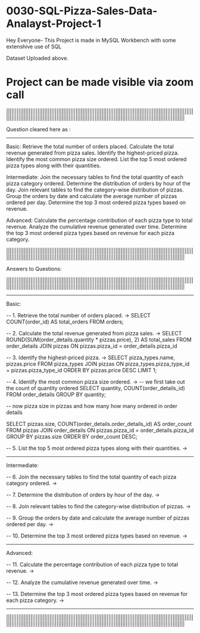 # 0030-SQL-Pizza-Sales-Data-Analayst-Project-1

Hey Everyone- This Project is made in MySQL Workbench with some extenshive use of SQL

Dataset Uploaded above.

# Project can be made visible via zoom call

|||||||||||||||||||||||||||||||||||||||||||||||||||||||||||||||||||||||||||||||||||||||||||||||||||||||||||||||||||||||||||||||||||||||||||||||||||||||||||||||||||||||||||||||||||||||||||||||||||||||||||||||||||

Question cleared here as :
____________________________________________________________
Basic:
Retrieve the total number of orders placed.
Calculate the total revenue generated from pizza sales.
Identify the highest-priced pizza.
Identify the most common pizza size ordered.
List the top 5 most ordered pizza types along with their quantities.


Intermediate:
Join the necessary tables to find the total quantity of each pizza category ordered.
Determine the distribution of orders by hour of the day.
Join relevant tables to find the category-wise distribution of pizzas.
Group the orders by date and calculate the average number of pizzas ordered per day.
Determine the top 3 most ordered pizza types based on revenue.

Advanced:
Calculate the percentage contribution of each pizza type to total revenue.
Analyze the cumulative revenue generated over time.
Determine the top 3 most ordered pizza types based on revenue for each pizza category.

|||||||||||||||||||||||||||||||||||||||||||||||||||||||||||||||||||||||||||||||||||||||||||||||||||||||||||||||||||||||||||||||||||||||||||||||||||||||||||||||||||||||||||||||||||||||||||||||||||||||||||||||||||

Answers to Questions:

|||||||||||||||||||||||||||||||||||||||||||||||||||||||||||||||||||||||||||||||||||||||||||||||||||||||||||||||||||||||||||||||||||||||||||||||||||||||||||||||||||||||||||||||||||||||||||||||||||||||||||||||||||


____________________________________________________________

Basic:

-- 1. Retrieve the total number of orders placed.
 -> SELECT 
    COUNT(order_id) AS total_orders
FROM
    orders;

-- 2. Calculate the total revenue generated from pizza sales.
 -> SELECT 
    ROUND(SUM(order_details.quantity * pizzas.price),
            2) AS total_sales
FROM
    order_details
        JOIN
    pizzas ON pizzas.pizza_id = order_details.pizza_id

-- 3. Identify the highest-priced pizza.
 -> SELECT 
    pizza_types.name, pizzas.price
FROM
    pizza_types
        JOIN
    pizzas ON pizza_types.pizza_type_id = pizzas.pizza_type_id
ORDER BY pizzas.price DESC
LIMIT 1;

-- 4. Identify the most common pizza size ordered.
 -> -- we first take out the count of quantity ordered
SELECT 
    quantity, COUNT(order_details_id)
FROM
    order_details
GROUP BY quantity;

-- now pizza size in pizzas and how many how many ordered in order details

SELECT 
    pizzas.size,
    COUNT(order_details.order_details_id) AS order_count
FROM
    pizzas
        JOIN
    order_details ON pizzas.pizza_id = order_details.pizza_id
GROUP BY pizzas.size
ORDER BY order_count DESC; 

-- 5. List the top 5 most ordered pizza types along with their quantities.
 -> 


____________________________________________________________

Intermediate:

-- 6. Join the necessary tables to find the total quantity of each pizza category ordered.
 -> 

-- 7. Determine the distribution of orders by hour of the day.
 -> 

-- 8. Join relevant tables to find the category-wise distribution of pizzas.
 -> 

-- 9. Group the orders by date and calculate the average number of pizzas ordered per day.
 -> 

-- 10. Determine the top 3 most ordered pizza types based on revenue.
 -> 
____________________________________________________________


Advanced:

-- 11. Calculate the percentage contribution of each pizza type to total revenue.
 -> 

-- 12. Analyze the cumulative revenue generated over time.
 -> 

-- 13. Determine the top 3 most ordered pizza types based on revenue for each pizza category.
 -> 

____________________________________________________________


|||||||||||||||||||||||||||||||||||||||||||||||||||||||||||||||||||||||||||||||||||||||||||||||||||||||||||||||||||||||||||||||||||||||||||||||||||||||||||||||||||||||||||||||||||||||||||||||||||||||||||||||||||

